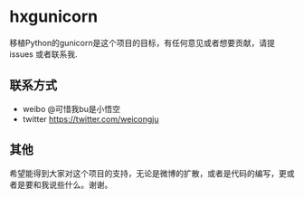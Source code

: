 # hxgunicorn

移植Python的gunicorn是这个项目的目标，有任何意见或者想要贡献，请提 issues 或者联系我.

## 联系方式

* weibo @可惜我bu是小悟空
* twitter https://twitter.com/weicongju
	
## 其他

希望能得到大家对这个项目的支持，无论是微博的扩散，或者是代码的编写，更或者是要和我说些什么。谢谢。